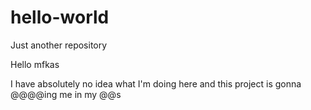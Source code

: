 # hello-world
Just another repository

Hello mfkas

I have absolutely no idea what I'm doing here and this project is gonna @@@@ing me in my @@s
